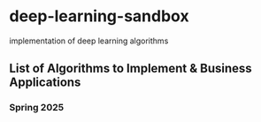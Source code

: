 # deep-learning-sandbox
implementation of deep learning algorithms
## List of Algorithms to Implement & Business Applications
### Spring 2025 
